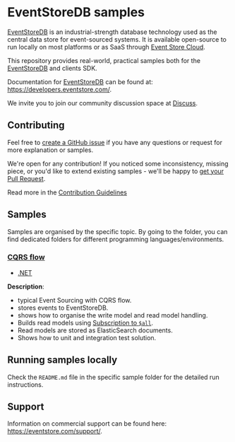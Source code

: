 # EventStoreDB samples

[EventStoreDB](https://www.eventstore.com/) is an industrial-strength database technology used as the central data store for event-sourced systems. It is available open-source to run locally on most platforms or as SaaS through [Event Store Cloud](https://www.eventstore.com/event-store-cloud).

This repository provides real-world, practical samples both for the [EventStoreDB](https://www.eventstore.com/) and clients SDK.

Documentation for [EventStoreDB](https://www.eventstore.com/) can be found at: https://developers.eventstore.com/.

We invite you to join our community discussion space at [Discuss](https://discuss.eventstore.com/).

## Contributing

Feel free to [create a GitHub issue](https://github.com/EventStore/samples/issues/new) if you have any questions or request for more explanation or samples.

We're open for any contribution! If you noticed some inconsistency, missing piece, or you'd like to extend existing samples - we'll be happy to [get your Pull Request](https://github.com/EventStore/samples/compare).

Read more in the [Contribution Guidelines](./CONTRIBUTING.md)

## Samples

Samples are organised by the specific topic. By going to the folder, you can find dedicated folders for different programming languages/environments.

### **[CQRS flow](./Sample/EventStoreDB/ECommerce)** 
- [.NET](./CQRS_Flow/.NET/)

**Description**:
- typical Event Sourcing with CQRS flow.
- stores events to EventStoreDB.
- shows how to organise the write model and read model handling.
- Builds read models using [Subscription to `$all`](https://developers.eventstore.com/clients/grpc/subscribing-to-streams/#subscribing-to-all).
- Read models are stored as ElasticSearch documents.
- Shows how to unit and integration test solution.

## Running samples locally

Check the `README.md` file in the specific sample folder for the detailed run instructions.

## Support

Information on commercial support can be found here: https://eventstore.com/support/.